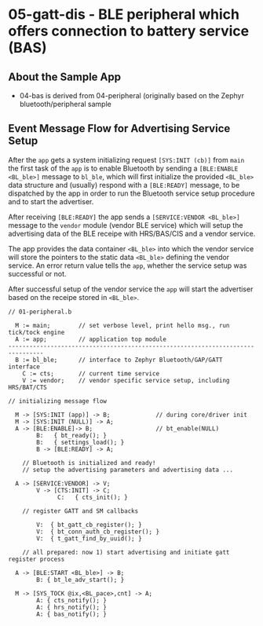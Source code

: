 # 05-gatt-dis - BLE peripheral which offers connection to battery service (BAS)

## About the Sample App

* 04-bas is derived from 04-peripheral (originally based on the Zephyr
  bluetooth/peripheral sample

## Event Message Flow for Advertising Service Setup

After the `app` gets a system initializing request `[SYS:INIT (cb)]` from `main`
the first task of the `app` is to enable Bluetooth by sending a `[BLE:ENABLE
<BL_ble>]` message to `bl_ble`, which will first initialize the provided
`<BL_ble>` data structure and (usually) respond with a `[BLE:READY]` message,
to be dispatched by the app in order to run the Bluetooth service setup
procedure and to start the advertiser.

After receiving `[BLE:READY]` the app sends a `[SERVICE:VENDOR <BL_ble>]`
message to the `vendor` module (vendor BLE service) which will setup the
advertising data of the BLE receipe with HRS/BAS/CIS and a vendor service.

The app provides the data container `<BL_ble>` into which the vendor service
will store the pointers to the static data `<BL_ble>` defining the vendor
service. An error return value tells the `app`, whether the service setup was
successful or not.

After successful setup of the vendor service the `app` will start the
advertiser based on the receipe stored in `<BL_ble>`.

```
// 01-peripheral.b

  M := main;        // set verbose level, print hello msg., run tick/tock engine
  A := app;         // application top module
--------------------------------------------------------------------------------
  B := bl_ble;      // interface to Zephyr Bluetooth/GAP/GATT interface
    C := cts;       // current time service
    V := vendor;    // vendor specific service setup, including HRS/BAT/CTS

// initializing message flow

  M -> [SYS:INIT (app)] -> B;             // during core/driver init
  M -> [SYS:INIT (NULL)] -> A;
  A -> [BLE:ENABLE]-> B;                  // bt_enable(NULL)
        B:   { bt_ready(); }
        B:   { settings_load(); }
        B -> [BLE:READY] -> A;

    // Bluetooth is initialized and ready!
    // setup the advertising parameters and advertising data ...

  A -> [SERVICE:VENDOR] -> V;
        V -> [CTS:INIT] -> C;
              C:   { cts_init(); }

    // register GATT and SM callbacks

        V:  { bt_gatt_cb_register(); }
        V:  { bt_conn_auth_cb_register(); }
        V:  { t_gatt_find_by_uuid(); }

    // all prepared: now 1) start advertising and initiate gatt register process

  A -> [BLE:START <BL_ble>] -> B;
        B: { bt_le_adv_start(); }

  M -> [SYS_TOCK @ix,<BL_pace>,cnt] -> A;
        A: { cts_notify(); }
        A: { hrs_notify(); }
        A: { bas_notify(); }
```
